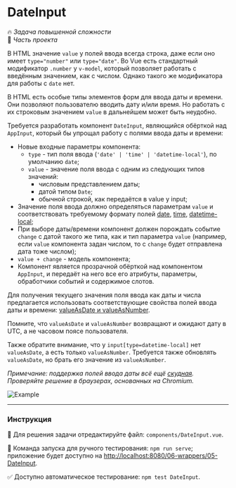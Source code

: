 # DateInput

🔥 _Задача повышенной сложности_<br />
💼 _Часть проекта_

<!--start_statement-->
В HTML значение `value` у полей ввода всегда строка, даже если оно имеет `type="number"` или `type="date"`. Во Vue есть стандартный модификатор `.number` у `v-model`, который позволяет работать с введённым значением, как с числом. Однако такого же модификатора для работы с `date` нет.

В HTML есть особые типы элементов форм для ввода даты и времени. Они позволяют пользователю вводить дату и/или время. Но работать с их строковым значением `value` в дальнейшем может быть неудобно.

Требуется разработать компонент `DateInput`, являющийся обёрткой над `AppInput`, который бы упрощал работу с полями ввода даты и времени:
- Новые входные параметры компонента:
    - `type` - тип поля ввода (`'date' | 'time' | 'datetime-local'`), по умолчанию `date`;
    - `value` - значение поля ввода с одним из следующих типов значений:
      - числовым представлением даты;
      - датой типом `Date`;
      - обычной строкой, как передаётся в value у input;
- Значение поля ввода должно определяться параметрам `value` и соответствовать требуемому формату полей [date](https://developer.mozilla.org/en/docs/Web/HTML/Element/input/date), [time](https://developer.mozilla.org/en/docs/Web/HTML/Element/input/time), [datetime-local](https://developer.mozilla.org/en/docs/Web/HTML/Element/input/datetime-local);
- При выборе даты/времени компонент должен порождать событие `change` с датой такого же типа, как и тип параметра `value` (например, если `value` компонента задан числом, то с `change` будет отправлена дата тоже числом);
- `value + change` - модель компонента;
- Компонент является прозрачной обёрткой над компонентом `AppInput`, и передаёт на него все его атрибуты, параметры, обработчики событий и содержимое слотов.

Для получения текущего значения поля ввода как даты и числа предлагается использовать соответствующие свойства полей ввода даты и времени: [valueAsDate и valueAsNumber](https://developer.mozilla.org/en/docs/Web/API/HTMLInputElement).

Помните, что `valueAsDate` и `valueAsNumber` возвращают и ожидают дату в UTC, а не часовом поясе пользователя.

Также обратите внимание, что у `input[type=datetime-local]` нет `valueAsDate`, а есть только `valueAsNumber`. Требуется также обновлять `valueAsDate`, но брать его значение из `valueAsNumber`.

*Примечание: поддержка полей ввода даты всё ещё [скудная](https://caniuse.com/?search=type=date). Проверяйте решение в браузерах, основанных на Chromium.*

<img src="https://i.imgur.com/x6USUIa.gif" alt="Example" style="max-width: 100%" />
<!--end_statement-->

---

### Инструкция

📝 Для решения задачи отредактируйте файл: `components/DateInput.vue`.

🚀 Команда запуска для ручного тестирования: `npm run serve`;<br>
приложение будет доступно на [http://localhost:8080/06-wrappers/05-DateInput](http://localhost:8080/06-wrappers/05-DateInput).

✅ Доступно автоматическое тестирование: `npm test DateInput`.
